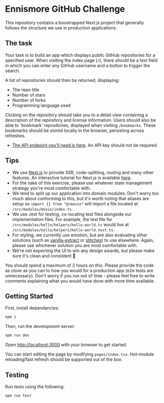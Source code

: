 # Ennismore GitHub Challenge

This repository contains a boostrapped Next.js project that generally follows the structure we use in production applications.

## The task

Your task is to build an app which displays public GitHub repositories for a specified user. When visiting the index page (`/`), there should be a text field in which you can enter any GitHub username and a button to trigger the search.

A list of repositories should then be returned, displaying:

- The repo title
- Number of stars
- Number of forks
- Programming language used

Clicking on the repository should take you to a detail view containing a description of the repository and license information. Users should also be able to 'bookmark' repositories, displayed when visiting `/bookmarks`. These bookmarks should be stored locally in the browser, persisting across refreshes.

- [The API endpoint you'll need is here](https://developer.github.com/v3/repos/#list-repositories-for-a-user). An API key should not be required.

## Tips

- We use [Next.js](https://nextjs.org) to provide SSR, code-splitting, routing and many other features. An interactive tutorial for Next.js is available [here](https://nextjs.org/learn).
- For the sake of this exercise, please use whatever state management strategy you're most comfortable with.
- We tend to split up our application into domain modules. Don't worry too much about conforming to this, but it's worth noting that aliases are setup so `import {} from "@/movie"` will import a file located at `/src/modules/movie/index.ts`.
- We use Jest for testing, co-locating test files alongside our implementation files. For example, the test file for `/src/modules/hello/helpers/hello-world.ts` would live at `/src/modules/hello/helpers/hello-world.test.ts`.
- For styling, we currently use emotion, but are also evaluating other solutions (such as [vanilla-extract](https://vanilla-extract.style/) or [stitches](https://stitches.dev/)) to use elsewhere. Again, please use whichever solution you are most comfortable with.
- We're not expecting the UI to win any design awards, but please make sure it's clean and consistent 🙂

You should spend a maximum of 2 hours on this. Please provide the code as close as you can to how you would for a production app (e2e tests are unnecessary). Don't worry if you run out of time - please feel free to write comments explaining what you would have done with more time available.

## Getting Started

First, install dependancies:

```bash
npm i
```

Then, run the development server:

```bash
npm run dev
```

Open [http://localhost:3000](http://localhost:3000) with your browser to get started.

You can start editing the page by modifying `pages/index.tsx`. Hot-module reloading/fast refresh should be supported out of the box.

## Testing

Run tests using the following:

```bash
npm run test
```
